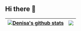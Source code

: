 ## Hi there 👋

| <a href="https://github.com/anuraghazra/github-readme-stats"><img align="center" src="https://github-readme-stats.vercel.app/api?username=depink5&show_icons=true&include_all_commits=true&theme=buefy&hide_border=true" alt="Denisa's github stats" /></a> | <a href="https://github.com/anuraghazra/github-readme-stats"><img align="center" src="https://github-readme-stats.vercel.app/api/top-langs/?username=depink5&layout=compact&theme=buefy&hide_border=true" /></a> |
| ------------- | ------------- |
